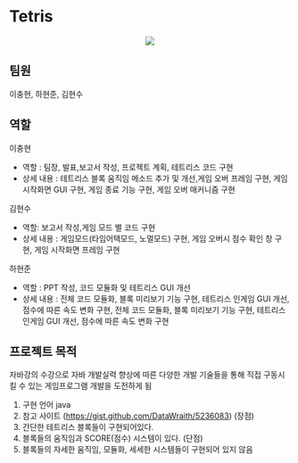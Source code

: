 # Tetris
<p align="center">
<img src="https://user-images.githubusercontent.com/51049245/127728275-65d9dd70-e09f-4582-a5ab-50b8e9b5854e.png">
<p>

## 팀원 
이충현, 하현준, 김현수

## 역할

이충현
* 역할 : 팀장, 발표,보고서 작성, 프로젝트 계획, 테트리스 코드 구현
* 상세 내용 : 테트리스 블록 움직임 메소드 추가 및 개선,게임 오버 프레임 구현, 게임 시작화면 GUI 구현, 게임 종료 기능 구현, 게임 오버 매커니즘 구현

김현수
* 역할: 보고서 작성,게임 모드 별 코드 구현
* 상세 내용 : 게임모드(타임어택모드, 노멀모드) 구현, 게임 오버시 점수 확인 창 구현, 게임 시작화면 프레임 구현 

하현준
* 역할 : PPT 작성, 코드 모듈화 및 테트리스 GUI 개선
* 상세 내용 : 전체 코드 모듈화, 블록 미리보기 기능 구현, 테트리스 인게임 GUI 개선, 점수에 따른 속도 변화 구현, 전체 코드 모듈화, 블록 미리보기 기능 구현, 테트리스 인게임 GUI 개선, 점수에 따른 속도 변화 구현

## 프로젝트 목적
자바강의 수강으로 자바 개발실력 향상에 따른 다양한 개발 기술들을 통해 직접 구동시킬 수 있는 게임프로그램 개발을 도전하게 됨

1. 구현 언어
java
2. 참고 사이트 (https://gist.github.com/DataWraith/5236083)
(장점)
1. 간단한 테트리스 블록들이 구현되어있다.
2. 블록들의 움직임과 SCORE(점수) 시스템이 있다.
(단점)
1. 블록들의 자세한 움직임, 모듈화, 세세한 시스템들이 구현되어 있지 않음
